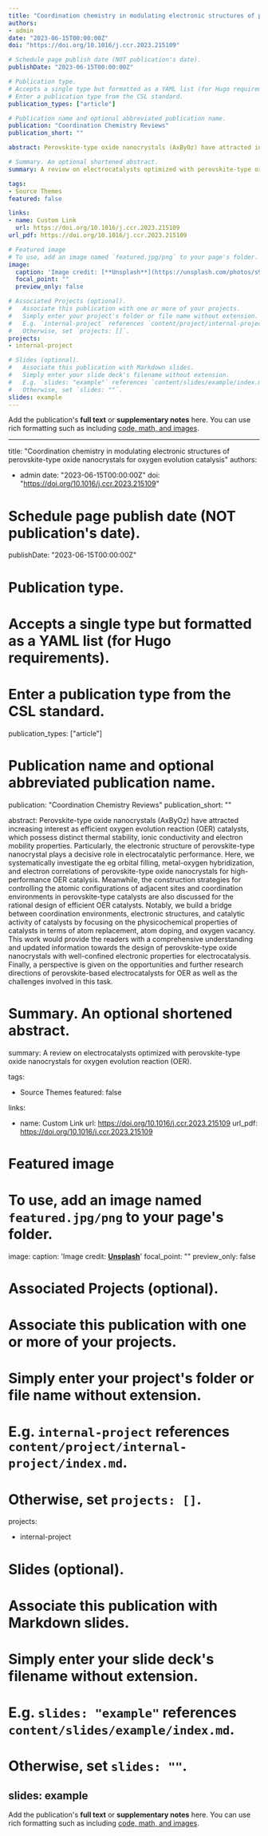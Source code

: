 ```yaml
---
title: "Coordination chemistry in modulating electronic structures of perovskite-type oxide nanocrystals for oxygen evolution catalysis"
authors:
- admin
date: "2023-06-15T00:00:00Z"
doi: "https://doi.org/10.1016/j.ccr.2023.215109"

# Schedule page publish date (NOT publication's date).
publishDate: "2023-06-15T00:00:00Z"

# Publication type.
# Accepts a single type but formatted as a YAML list (for Hugo requirements).
# Enter a publication type from the CSL standard.
publication_types: ["article"]

# Publication name and optional abbreviated publication name.
publication: "Coordination Chemistry Reviews"
publication_short: ""

abstract: Perovskite-type oxide nanocrystals (AxByOz) have attracted increasing interest as efficient oxygen evolution reaction (OER) catalysts, which possess distinct thermal stability, ionic conductivity and electron mobility properties. Particularly, the electronic structure of perovskite-type nanocrystal plays a decisive role in electrocatalytic performance. Here, we systematically investigate the eg orbital filling, metal-oxygen hybridization, and electron correlations of perovskite-type oxide nanocrystals for high-performance OER catalysis. Meanwhile, the construction strategies for controlling the atomic configurations of adjacent sites and coordination environments in perovskite-type catalysts are also discussed for the rational design of efficient OER catalysts. Notably, we build a bridge between coordination environments, electronic structures, and catalytic activity of catalysts by focusing on the physicochemical properties of catalysts in terms of atom replacement, atom doping, and oxygen vacancy. This work would provide the readers with a comprehensive understanding and updated information towards the design of perovskite-type oxide nanocrystals with well-confined electronic properties for electrocatalysis. Finally, a perspective is given on the opportunities and further research directions of perovskite-based electrocatalysts for OER as well as the challenges involved in this task.

# Summary. An optional shortened abstract.
summary: A review on electrocatalysts optimized with perovskite-type oxide nanocrystals for oxygen evolution reaction (OER).

tags:
- Source Themes
featured: false

links:
- name: Custom Link
  url: https://doi.org/10.1016/j.ccr.2023.215109
url_pdf: https://doi.org/10.1016/j.ccr.2023.215109

# Featured image
# To use, add an image named `featured.jpg/png` to your page's folder. 
image:
  caption: 'Image credit: [**Unsplash**](https://unsplash.com/photos/s9CC2SKySJM)'
  focal_point: ""
  preview_only: false

# Associated Projects (optional).
#   Associate this publication with one or more of your projects.
#   Simply enter your project's folder or file name without extension.
#   E.g. `internal-project` references `content/project/internal-project/index.md`.
#   Otherwise, set `projects: []`.
projects:
- internal-project

# Slides (optional).
#   Associate this publication with Markdown slides.
#   Simply enter your slide deck's filename without extension.
#   E.g. `slides: "example"` references `content/slides/example/index.md`.
#   Otherwise, set `slides: ""`.
slides: example
---
```



Add the publication's **full text** or **supplementary notes** here. You can use rich formatting such as including [code, math, and images](https://docs.hugoblox.com/content/writing-markdown-latex/).

---
title: "Coordination chemistry in modulating electronic structures of perovskite-type oxide nanocrystals for oxygen evolution catalysis"
authors:
- admin
date: "2023-06-15T00:00:00Z"
doi: "https://doi.org/10.1016/j.ccr.2023.215109"

# Schedule page publish date (NOT publication's date).
publishDate: "2023-06-15T00:00:00Z"

# Publication type.
# Accepts a single type but formatted as a YAML list (for Hugo requirements).
# Enter a publication type from the CSL standard.
publication_types: ["article"]

# Publication name and optional abbreviated publication name.
publication: "Coordination Chemistry Reviews"
publication_short: ""

abstract: Perovskite-type oxide nanocrystals (AxByOz) have attracted increasing interest as efficient oxygen evolution reaction (OER) catalysts, which possess distinct thermal stability, ionic conductivity and electron mobility properties. Particularly, the electronic structure of perovskite-type nanocrystal plays a decisive role in electrocatalytic performance. Here, we systematically investigate the eg orbital filling, metal-oxygen hybridization, and electron correlations of perovskite-type oxide nanocrystals for high-performance OER catalysis. Meanwhile, the construction strategies for controlling the atomic configurations of adjacent sites and coordination environments in perovskite-type catalysts are also discussed for the rational design of efficient OER catalysts. Notably, we build a bridge between coordination environments, electronic structures, and catalytic activity of catalysts by focusing on the physicochemical properties of catalysts in terms of atom replacement, atom doping, and oxygen vacancy. This work would provide the readers with a comprehensive understanding and updated information towards the design of perovskite-type oxide nanocrystals with well-confined electronic properties for electrocatalysis. Finally, a perspective is given on the opportunities and further research directions of perovskite-based electrocatalysts for OER as well as the challenges involved in this task.

# Summary. An optional shortened abstract.
summary: A review on electrocatalysts optimized with perovskite-type oxide nanocrystals for oxygen evolution reaction (OER).

tags:
- Source Themes
featured: false

links:
- name: Custom Link
  url: https://doi.org/10.1016/j.ccr.2023.215109
url_pdf: https://doi.org/10.1016/j.ccr.2023.215109

# Featured image
# To use, add an image named `featured.jpg/png` to your page's folder. 
image:
  caption: 'Image credit: [**Unsplash**](https://unsplash.com/photos/s9CC2SKySJM)'
  focal_point: ""
  preview_only: false

# Associated Projects (optional).
#   Associate this publication with one or more of your projects.
#   Simply enter your project's folder or file name without extension.
#   E.g. `internal-project` references `content/project/internal-project/index.md`.
#   Otherwise, set `projects: []`.
projects:
- internal-project

# Slides (optional).
#   Associate this publication with Markdown slides.
#   Simply enter your slide deck's filename without extension.
#   E.g. `slides: "example"` references `content/slides/example/index.md`.
#   Otherwise, set `slides: ""`.
slides: example
---


Add the publication's **full text** or **supplementary notes** here. You can use rich formatting such as including [code, math, and images](https://docs.hugoblox.com/content/writing-markdown-latex/).
